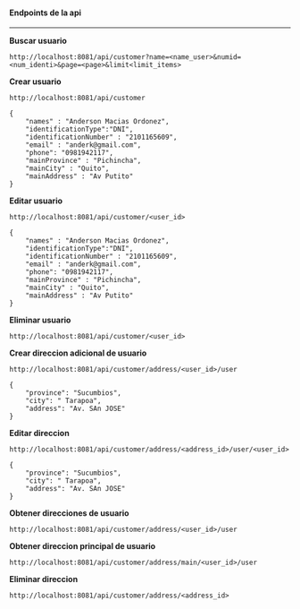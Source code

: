 #### Endpoints de la api

---

**Buscar usuario**

`http://localhost:8081/api/customer?name=<name_user>&numid=<num_identi>&page=<page>&limit<limit_items>`

**Crear usuario**

`http://localhost:8081/api/customer`

```
{
    "names" : "Anderson Macias Ordonez",
    "identificationType":"DNI",
    "identificationNumber" : "2101165609",
    "email" : "anderk@gmail.com",
    "phone": "0981942117",
    "mainProvince" : "Pichincha",
    "mainCity" : "Quito",
    "mainAddress" : "Av Putito"
}
```

**Editar usuario**

`http://localhost:8081/api/customer/<user_id>`

```
{
    "names" : "Anderson Macias Ordonez",
    "identificationType":"DNI",
    "identificationNumber" : "2101165609",
    "email" : "anderk@gmail.com",
    "phone": "0981942117",
    "mainProvince" : "Pichincha",
    "mainCity" : "Quito",
    "mainAddress" : "Av Putito"
}
```

**Eliminar usuario**

`http://localhost:8081/api/customer/<user_id>`

**Crear direccion adicional de usuario**

`http://localhost:8081/api/customer/address/<user_id>/user`

```
{
    "province": "Sucumbios",
    "city": " Tarapoa",
    "address": "Av. SAn JOSE"
}
```

**Editar direccion**

`http://localhost:8081/api/customer/address/<address_id>/user/<user_id>`

```
{
    "province": "Sucumbios",
    "city": " Tarapoa",
    "address": "Av. SAn JOSE"
}
```

**Obtener direcciones de usuario**

`http://localhost:8081/api/customer/address/<user_id>/user`

**Obtener direccion principal de usuario**

`http://localhost:8081/api/customer/address/main/<user_id>/user`

**Eliminar direccion**

`http://localhost:8081/api/customer/address/<address_id>`
